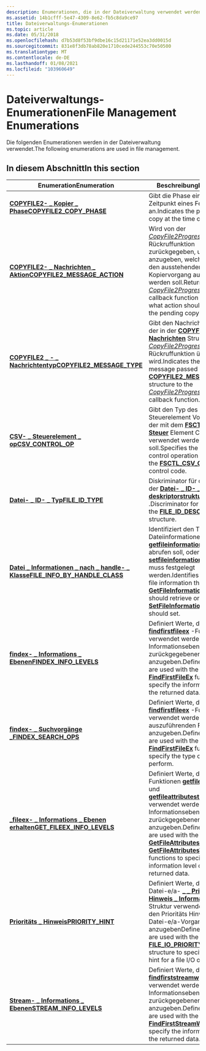 ```yaml
---
description: Enumerationen, die in der Dateiverwaltung verwendet werden.
ms.assetid: 14b1cfff-5e47-4309-8e62-fb5c8da9ce97
title: Dateiverwaltungs-Enumerationen
ms.topic: article
ms.date: 05/31/2018
ms.openlocfilehash: d7b53d8f53bf9dbe16c15d21171e52ea3dd0015d
ms.sourcegitcommit: 831e8f3db78ab820e1710cede244553c70e50500
ms.translationtype: MT
ms.contentlocale: de-DE
ms.lasthandoff: 01/08/2021
ms.locfileid: "103960649"
---
```

# <a name="file-management-enumerations"></a><span data-ttu-id="11b0c-103">Dateiverwaltungs-Enumerationen</span><span class="sxs-lookup"><span data-stu-id="11b0c-103">File Management Enumerations</span></span>

<span data-ttu-id="11b0c-104">Die folgenden Enumerationen werden in der Dateiverwaltung verwendet.</span><span class="sxs-lookup"><span data-stu-id="11b0c-104">The following enumerations are used in file management.</span></span>

## <a name="in-this-section"></a><span data-ttu-id="11b0c-105">In diesem Abschnitt</span><span class="sxs-lookup"><span data-stu-id="11b0c-105">In this section</span></span>



| <span data-ttu-id="11b0c-106">Enumeration</span><span class="sxs-lookup"><span data-stu-id="11b0c-106">Enumeration</span></span>                                                                   | <span data-ttu-id="11b0c-107">Beschreibung</span><span class="sxs-lookup"><span data-stu-id="11b0c-107">Description</span></span>                                                                                                                                                                                                                                 |
|-------------------------------------------------------------------------------|---------------------------------------------------------------------------------------------------------------------------------------------------------------------------------------------------------------------------------------------|
| [<span data-ttu-id="11b0c-108">**COPYFILE2- \_ Kopier \_ Phase**</span><span class="sxs-lookup"><span data-stu-id="11b0c-108">**COPYFILE2\_COPY\_PHASE**</span></span>](/windows/desktop/api/WinBase/ne-winbase-copyfile2_copy_phase)<br/>             | <span data-ttu-id="11b0c-109">Gibt die Phase einer Kopie zum Zeitpunkt eines Fehlers an.</span><span class="sxs-lookup"><span data-stu-id="11b0c-109">Indicates the phase of a copy at the time of an error.</span></span><br/>                                                                                                                                                                           |
| [<span data-ttu-id="11b0c-110">**COPYFILE2- \_ Nachrichten \_ Aktion**</span><span class="sxs-lookup"><span data-stu-id="11b0c-110">**COPYFILE2\_MESSAGE\_ACTION**</span></span>](/windows/desktop/api/WinBase/ne-winbase-copyfile2_message_action)<br/>     | <span data-ttu-id="11b0c-111">Wird von der [*CopyFile2ProgressRoutine*](/windows/desktop/api/WinBase/nc-winbase-pcopyfile2_progress_routine) -Rückruffunktion zurückgegeben, um anzugeben, welche Aktion für den ausstehenden Kopiervorgang ausgeführt werden soll.</span><span class="sxs-lookup"><span data-stu-id="11b0c-111">Returned by the [*CopyFile2ProgressRoutine*](/windows/desktop/api/WinBase/nc-winbase-pcopyfile2_progress_routine) callback function to indicate what action should be taken for the pending copy operation.</span></span><br/>                                                             |
| [<span data-ttu-id="11b0c-112">**COPYFILE2 \_ - \_ Nachrichtentyp**</span><span class="sxs-lookup"><span data-stu-id="11b0c-112">**COPYFILE2\_MESSAGE\_TYPE**</span></span>](/windows/desktop/api/WinBase/ne-winbase-copyfile2_message_type)<br/>         | <span data-ttu-id="11b0c-113">Gibt den Nachrichtentyp an, der in der [**COPYFILE2- \_ Nachrichten**](/windows/desktop/api/WinBase/ns-winbase-copyfile2_message) Struktur an die [*CopyFile2ProgressRoutine*](/windows/desktop/api/WinBase/nc-winbase-pcopyfile2_progress_routine) -Rückruffunktion übertragen wird.</span><span class="sxs-lookup"><span data-stu-id="11b0c-113">Indicates the type of message passed in the [**COPYFILE2\_MESSAGE**](/windows/desktop/api/WinBase/ns-winbase-copyfile2_message) structure to the [*CopyFile2ProgressRoutine*](/windows/desktop/api/WinBase/nc-winbase-pcopyfile2_progress_routine) callback function.</span></span><br/>                                       |
| [<span data-ttu-id="11b0c-114">**CSV- \_ Steuerelement \_ op**</span><span class="sxs-lookup"><span data-stu-id="11b0c-114">**CSV\_CONTROL\_OP**</span></span>](/windows/desktop/api/WinIoCtl/ne-winioctl-csv_control_op)<br/>                         | <span data-ttu-id="11b0c-115">Gibt den Typ des CSV-Steuerelement Vorgangs an, der mit dem [**FSCTL- \_ CSV- \_ Steuer**](/windows/win32/api/winioctl/ni-winioctl-fsctl_csv_control) Element Code verwendet werden soll.</span><span class="sxs-lookup"><span data-stu-id="11b0c-115">Specifies the type of CSV control operation to use with the [**FSCTL\_CSV\_CONTROL**](/windows/win32/api/winioctl/ni-winioctl-fsctl_csv_control) control code.</span></span><br/>                                                                                                       |
| [<span data-ttu-id="11b0c-116">**Datei- \_ ID- \_ Typ**</span><span class="sxs-lookup"><span data-stu-id="11b0c-116">**FILE\_ID\_TYPE**</span></span>](/windows/desktop/api/WinBase/ne-winbase-file_id_type)<br/>                             | <span data-ttu-id="11b0c-117">Diskriminator für die Union in der [**Datei- \_ ID- \_ deskriptorstruktur**](/windows/desktop/api/WinBase/ns-winbase-file_id_descriptor) .</span><span class="sxs-lookup"><span data-stu-id="11b0c-117">Discriminator for the union in the [**FILE\_ID\_DESCRIPTOR**](/windows/desktop/api/WinBase/ns-winbase-file_id_descriptor) structure.</span></span><br/>                                                                                                                                 |
| [<span data-ttu-id="11b0c-118">**Datei \_ Informationen \_ nach \_ handle- \_ Klasse**</span><span class="sxs-lookup"><span data-stu-id="11b0c-118">**FILE\_INFO\_BY\_HANDLE\_CLASS**</span></span>](/windows/win32/api/minwinbase/ne-minwinbase-file_info_by_handle_class)<br/> | <span data-ttu-id="11b0c-119">Identifiziert den Typ der Dateiinformationen, die [**getfileinformationbyshandex**](/windows/desktop/api/WinBase/nf-winbase-getfileinformationbyhandleex) abrufen soll, oder [**setfileinformationbyhandle**](/windows/desktop/api/FileAPI/nf-fileapi-setfileinformationbyhandle) muss festgelegt werden.</span><span class="sxs-lookup"><span data-stu-id="11b0c-119">Identifies the type of file information that [**GetFileInformationByHandleEx**](/windows/desktop/api/WinBase/nf-winbase-getfileinformationbyhandleex) should retrieve or [**SetFileInformationByHandle**](/windows/desktop/api/FileAPI/nf-fileapi-setfileinformationbyhandle) should set.</span></span><br/>                |
| [<span data-ttu-id="11b0c-120">**findex- \_ Informations \_ Ebenen**</span><span class="sxs-lookup"><span data-stu-id="11b0c-120">**FINDEX\_INFO\_LEVELS**</span></span>](/windows/win32/api/minwinbase/ne-minwinbase-findex_info_levels)<br/>             | <span data-ttu-id="11b0c-121">Definiert Werte, die mit der [**findfirstfileex**](/windows/desktop/api/FileAPI/nf-fileapi-findfirstfileexa) -Funktion verwendet werden, um die Informationsebene der zurückgegebenen Daten anzugeben.</span><span class="sxs-lookup"><span data-stu-id="11b0c-121">Defines values that are used with the [**FindFirstFileEx**](/windows/desktop/api/FileAPI/nf-fileapi-findfirstfileexa) function to specify the information level of the returned data.</span></span><br/>                                                                                 |
| [<span data-ttu-id="11b0c-122">**findex- \_ Suchvorgänge \_**</span><span class="sxs-lookup"><span data-stu-id="11b0c-122">**FINDEX\_SEARCH\_OPS**</span></span>](/windows/win32/api/minwinbase/ne-minwinbase-findex_search_ops)<br/>               | <span data-ttu-id="11b0c-123">Definiert Werte, die mit der [**findfirstfileex**](/windows/desktop/api/FileAPI/nf-fileapi-findfirstfileexa) -Funktion verwendet werden, um den auszuführenden Filtertyp anzugeben.</span><span class="sxs-lookup"><span data-stu-id="11b0c-123">Defines values that are used with the [**FindFirstFileEx**](/windows/desktop/api/FileAPI/nf-fileapi-findfirstfileexa) function to specify the type of filtering to perform.</span></span><br/>                                                                                           |
| [<span data-ttu-id="11b0c-124">**\_fileex- \_ Informations \_ Ebenen erhalten**</span><span class="sxs-lookup"><span data-stu-id="11b0c-124">**GET\_FILEEX\_INFO\_LEVELS**</span></span>](/windows/win32/api/minwinbase/ne-minwinbase-get_fileex_info_levels)<br/>        | <span data-ttu-id="11b0c-125">Definiert Werte, die mit den Funktionen [**getfileattributesex**](/windows/desktop/api/FileAPI/nf-fileapi-getfileattributesexa) und [**getfileattributestransagiert**](/windows/desktop/api/WinBase/nf-winbase-getfileattributestransacteda) verwendet werden, um die Informationsebene der zurückgegebenen Daten anzugeben.</span><span class="sxs-lookup"><span data-stu-id="11b0c-125">Defines values that are used with the [**GetFileAttributesEx**](/windows/desktop/api/FileAPI/nf-fileapi-getfileattributesexa) and [**GetFileAttributesTransacted**](/windows/desktop/api/WinBase/nf-winbase-getfileattributestransacteda) functions to specify the information level of the returned data.</span></span><br/> |
| [<span data-ttu-id="11b0c-126">**Prioritäts \_ Hinweis**</span><span class="sxs-lookup"><span data-stu-id="11b0c-126">**PRIORITY\_HINT**</span></span>](/windows/desktop/api/WinBase/ne-winbase-priority_hint)<br/>                            | <span data-ttu-id="11b0c-127">Definiert Werte, die mit der Datei-e/a- [**\_ \_ Prioritäts \_ Hinweis \_ Informations**](/windows/desktop/api/WinBase/ns-winbase-file_io_priority_hint_info) Struktur verwendet werden, um den Prioritäts Hinweis für einen Datei-e/a-Vorgang anzugeben</span><span class="sxs-lookup"><span data-stu-id="11b0c-127">Defines values that are used with the [**FILE\_IO\_PRIORITY\_HINT\_INFO**](/windows/desktop/api/WinBase/ns-winbase-file_io_priority_hint_info) structure to specify the priority hint for a file I/O operation.</span></span><br/>                                                      |
| [<span data-ttu-id="11b0c-128">**Stream- \_ Informations \_ Ebenen**</span><span class="sxs-lookup"><span data-stu-id="11b0c-128">**STREAM\_INFO\_LEVELS**</span></span>](/windows/desktop/api/fileapi/ne-fileapi-stream_info_levels)<br/>                 | <span data-ttu-id="11b0c-129">Definiert Werte, die mit der [**findfirststreamw**](/windows/desktop/api/fileapi/nf-fileapi-findfirststreamw) -Funktion verwendet werden, um die Informationsebene der zurückgegebenen Daten anzugeben.</span><span class="sxs-lookup"><span data-stu-id="11b0c-129">Defines values that are used with the [**FindFirstStreamW**](/windows/desktop/api/fileapi/nf-fileapi-findfirststreamw) function to specify the information level of the returned data.</span></span><br/>                                                                               |



 

 

